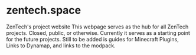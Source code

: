 # zentech.space
ZenTech's project website
This webpage serves as the hub for all ZenTech projects. Closed, public, or otherwise. Currently it serves as a starting point for the future projects. Still to be added is guides for Minecraft Plugins, Links to Dynamap, and links to the modpack.
